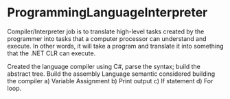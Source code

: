ProgrammingLanguageInterpreter
==============================
Compiler/Interpreter job is to translate high-level tasks created by the programmer into tasks that a 
computer processor can understand and execute. In other words, it will take a program and translate 
it into something that the .NET CLR can execute.

Created the language compiler using C#, parse the syntax; build the abstract tree. Build the assembly
Language semantic considered building the compiler a) Variable Assignment b) Print output c) If statement d) For loop.
